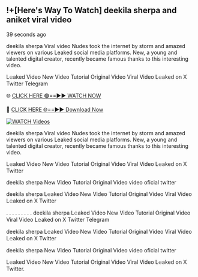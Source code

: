 ##  !+[Here's Way To Watch] deekila sherpa and aniket viral video


39 seconds ago

deekila sherpa Viral video Nudes took the internet by storm and amazed viewers on various Leaked social media platforms. New, a young and talented digital creator, recently became famous thanks to this interesting video.

L𝚎aked Video New Video Tutorial Original Video Viral Video L𝚎aked on X Twitter Telegram

🌐 [CLICK HERE 🟢==►► WATCH NOW](https://new-mfoji-vido.blogspot.com/p/valovido.html)

🔴 [CLICK HERE 🌐==►► Download Now](https://new-mfoji-vido.blogspot.com/p/valovido.html)

<a href="https://new-mfoji-vido.blogspot.com/p/valovido.html" rel="nofollow"><img src="https://i.imgur.com/xaaaJFf.jpeg" alt="WATCH Videos" style="max-width: 100%;"></a>


deekila sherpa Viral video Nudes took the internet by storm and amazed viewers on various Leaked social media platforms. New, a young and talented digital creator, recently became famous thanks to this interesting video.

L𝚎aked Video New Video Tutorial Original Video Viral Video L𝚎aked on X Twitter

deekila sherpa New Video Tutorial Original Video video oficial twitter

deekila sherpa L𝚎aked Video New Video Tutorial Original Video Viral Video L𝚎aked on X Twitter

. . . . . . . . . deekila sherpa L𝚎aked Video New Video Tutorial Original Video Viral Video L𝚎aked on X Twitter Telegram

deekila sherpa L𝚎aked Video New Video Tutorial Original Video Viral Video L𝚎aked on X Twitter

deekila sherpa New Video Tutorial Original Video video oficial twitter

L𝚎aked Video New Video Tutorial Original Video Viral Video L𝚎aked on X Twitter.